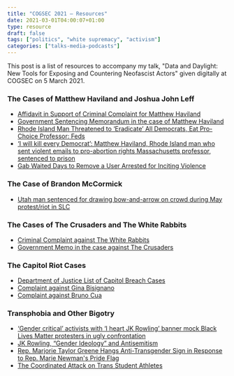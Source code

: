 ```yaml
---
title: "COGSEC 2021 — Resources"
date: 2021-03-01T04:00:07+01:00
type: resource
draft: false
tags: ["politics", "white supremacy", "activism"]
categories: ["talks-media-podcasts"]
---
```


This post is a list of resources to accompany my talk, "Data and Daylight: New Tools for Exposing and Countering Neofascist Actors" given digitally at COGSEC on 5 March 2021.

<!--more-->

### The Cases of Matthew Haviland and Joshua John Leff

- [Affidavit in Support of Criminal Complaint for Matthew Haviland](https://www.courtlistener.com/recap/gov.uscourts.mad.213562/gov.uscourts.mad.213562.3.3.pdf)
- [Government Sentencing Memorandum in the case of Matthew Haviland](https://www.courtlistener.com/recap/gov.uscourts.mad.213562/gov.uscourts.mad.213562.37.1.pdf)
- [Rhode Island Man Threatened to ‘Eradicate’ All Democrats, Eat Pro-Choice Professor: Feds](https://www.thedailybeast.com/rhode-island-man-threatened-to-eradicate-all-democrats-eat-pro-choice-professor-feds)
- [‘I will kill every Democrat’: Matthew Haviland, Rhode Island man who sent violent emails to pro-abortion rights Massachusetts professor, sentenced to prison](https://www.masslive.com/boston/2020/08/i-will-kill-every-democrat-matthew-haviland-rhode-island-man-who-sent-violent-emails-to-pro-abortion-rights-massachusetts-professor-sentenced-to-prison.html)
- [Gab Waited Days to Remove a User Arrested for Inciting Violence](https://www.splcenter.org/hatewatch/2019/06/19/gab-waited-days-remove-user-arrested-inciting-violence)


### The Case of Brandon McCormick

- [Utah man sentenced for drawing bow-and-arrow on crowd during May protest/riot in SLC](https://www.fox13now.com/news/local-news/utah-man-sentenced-for-drawing-bow-and-arrow-on-crowd-during-may-protest-riot-in-slc)

### The Cases of The Crusaders and The White Rabbits

- [Criminal Complaint against The White Rabbits](https://www.courtlistener.com/recap/gov.uscourts.ilcd.72459/gov.uscourts.ilcd.72459.1.0.pdf)
- [Government Memo in the case against The Crusaders](https://www.courtlistener.com/recap/gov.uscourts.ksd.114049/gov.uscourts.ksd.114049.473.0.pdf)

### The Capitol Riot Cases

- [Department of Justice List of Capitol Breach Cases](https://www.justice.gov/usao-dc/capitol-breach-cases)
- [Complaint against Gina Bisignano](https://www.justice.gov/opa/page/file/1356556/download)
- [Complaint against Bruno Cua](https://www.justice.gov/usao-dc/case-multi-defendant/file/1365571/download)

### Transphobia and Other Bigotry

- [‘Gender critical’ activists with ‘I heart JK Rowling’ banner mock Black Lives Matter protesters in ugly confrontation](https://www.pinknews.co.uk/2020/08/31/gender-critical-posie-parker-jk-rowling-banner-black-lives-matter-protesters-transphobia/)
- [JK Rowling, “Gender Ideology” and Antisemitism](https://chican3ry.medium.com/jk-rowling-gender-ideology-and-antisemitism-7dd043bad37b)
- [Rep. Marjorie Taylor Greene Hangs Anti-Transgender Sign in Response to Rep. Marie Newman's Pride Flag](https://www.nbcchicago.com/news/local/chicago-politics/rep-marjorie-taylor-greene-hangs-anti-transgender-sign-in-response-to-rep-marie-newmans-pride-flag/2447430/)
- [The Coordinated Attack on Trans Student Athletes](https://www.aclu.org/news/lgbt-rights/the-coordinated-attack-on-trans-student-athletes/)